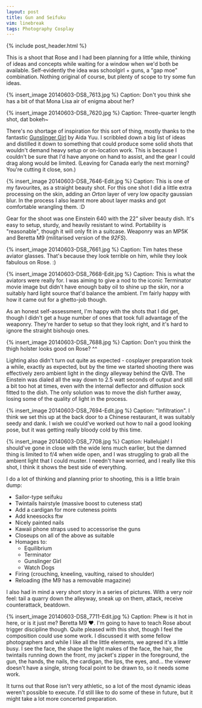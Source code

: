 ```yaml
---
layout: post
title: Gun and Seifuku
vim: linebreak
tags: Photography Cosplay
---
```


{% include post_header.html %}

This is a shoot that Rose and I had been planning for a little while, thinking of ideas and concepts while waiting for a window when we'd both be available. Self-evidently the idea was schoolgirl + guns, a "gap moe" combination. Nothing original of course, but plenty of scope to try some fun ideas.

{% insert_image 20140603-DS8_7613.jpg %}
Caption: Don't you think she has a bit of that Mona Lisa air of enigma about her?

{% insert_image 20140603-DS8_7620.jpg %}
Caption: Three-quarter length shot, dat bokeh~

There's no shortage of inspiration for this sort of thing, mostly thanks to the fantastic [Gunslinger Girl]( http://en.wikipedia.org/wiki/Gunslinger_Girl ) by Aida Yuu. I scribbled down a big list of ideas and distilled it down to something that could produce some solid shots that wouldn't demand heavy setup or on-location work. This is because I couldn't be sure that I'd have anyone on hand to assist, and the gear I could drag along would be limited. (Leaving for Canada early the next morning? You're cutting it close, son.)

{% insert_image 20140603-DS8_7646-Edit.jpg %}
Caption: This is one of my favourites, as a straight beauty shot. For this one shot I did a little extra processing on the skin, adding an *Orton* layer of very low opacity gaussian blur. In the process I also learnt more about layer masks and got comfortable wrangling them. :D

Gear for the shoot was one Einstein 640 with the 22" silver beauty dish. It's easy to setup, sturdy, and heavily resistant to wind. Portability is "reasonable", though it will only fit in a suitcase. Weaponry was an MP5K and Beretta M9 (militarised version of the *92FS*).

{% insert_image 20140603-DS8_7661.jpg %}
Caption: Tim hates these aviator glasses. That's because they look terrible on him, while they look fabulous on Rose. :)

{% insert_image 20140603-DS8_7668-Edit.jpg %}
Caption: This is what the aviators were really for. I was aiming to give a nod to the iconic Terminator movie image but didn't have enough baby oil to shine up the skin, nor a suitably hard light source that'd balance the ambient. I'm fairly happy with how it came out for a ghetto-job though.

As an honest self-assessment, I'm happy with the shots that I did get, though I didn't get a huge number of ones that took full advantage of the weaponry. They're harder to setup so that they look right, and it's hard to ignore the straight bishoujo ones.

{% insert_image 20140603-DS8_7688.jpg %}
Caption: Don't you think the thigh holster looks good on Rose? ^^

Lighting also didn't turn out quite as expected - cosplayer preparation took a while, exactly as expected, but by the time we started shooting there was effectively zero ambient light in the dingy alleyway behind the QVB. The Einstein was dialed all the way down to 2.5 watt seconds of output and still a bit too hot at times, even with the internal deflector and diffusion sock fitted to the dish. The only solution was to move the dish further away, losing some of the quality of light in the process.

{% insert_image 20140603-DS8_7694-Edit.jpg %}
Caption: "Infiltration". I think we set this up at the back door to a Chinese restaurant, it was suitably seedy and dank. I wish we could've worked out how to nail a good looking pose, but it was getting really bloody cold by this time.

{% insert_image 20140603-DS8_7708.jpg %}
Caption: Hallelujah! I should've gone in close with the wide lens much earlier, but the damned thing is limited to f/4 when wide open, and I was struggling to grab all the ambient light that I could muster. I needn't have worried, and I really like this shot, I think it shows the best side of everything.

I do a lot of thinking and planning prior to shooting, this is a little brain dump:

* Sailor-type seifuku
* Twintails hairstyle (massive boost to cuteness stat)
* Add a cardigan for more cuteness points
* Add kneesocks ftw
* Nicely painted nails
* Kawaii phone straps used to accessorise the guns
* Closeups on all of the above as suitable
* Homages to:
    * Equilibrium
    * Terminator
    * Gunslinger Girl
    * Watch Dogs
* Firing (crouching, kneeling, vaulting, raised to shoulder)
* Reloading (the M9 has a removable magazine)

I also had in mind a very short story in a series of pictures. With a very noir feel: tail a quarry down the alleyway, sneak up on them, attack, receive counterattack, beatdown.

{% insert_image 20140603-DS8_7711-Edit.jpg %}
Caption: Phew is it hot in here, or is it just me? Beretta M9 ♥. I'm going to have to teach Rose about trigger discipline though. Quite pleased with this shot, though I feel the composition could use some work. I discussed it with some fellow photographers and while I like all the little elements, we agreed it's a little busy. I see the face, the shape the light makes of the face, the hair, the twintails running down the front, my jacket's zipper in the foreground, the gun, the hands, the nails, the cardigan, the lips, the eyes, and... the viewer doesn't have a single, strong focal point to be drawn to, so it needs some work.

It turns out that Rose isn't very athletic, so a lot of the most dynamic ideas weren't possible to execute. I'd still like to do some of these in future, but it might take a lot more concerted preparation.
